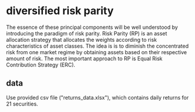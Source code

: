 # diversified risk parity
The essence of these principal components will be well understood by introducing the paradigm of risk parity.
 Risk Parity (RP) is an asset allocation strategy that allocates the weights according to 
 risk characteristics of asset classes. The idea is is to diminish the concentrated risk from one market regime by 
 obtaining assets based on their respective amount of risk. 
The most important approach to RP is Equal Risk Contribution Strategy (ERC). 

## data
Use provided csv file ("returns_data.xlsx"), which contains daily returns for 21 securities. 

